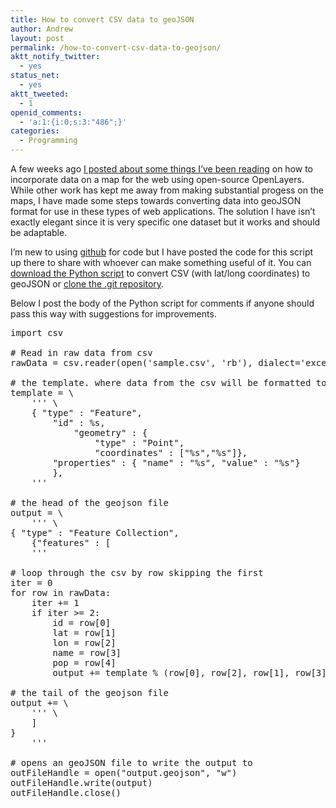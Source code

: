 ```yaml
---
title: How to convert CSV data to geoJSON
author: Andrew
layout: post
permalink: /how-to-convert-csv-data-to-geojson/
aktt_notify_twitter:
  - yes
status_net:
  - yes
aktt_tweeted:
  - 1
openid_comments:
  - 'a:1:{i:0;s:3:"486";}'
categories:
  - Programming
---
```

A few weeks ago [I posted about some things I&#8217;ve been reading][1] on how to incorporate data on a map for the web using open-source OpenLayers. While other work has kept me away from making substantial progess on the maps, I have made some steps towards converting data into geoJSON format for use in these types of web applications. The solution I have isn&#8217;t exactly elegant since it is very specific one dataset but it works and should be adaptable.

I&#8217;m new to using [github][2] for code but I have posted the code for this script up there to share with whoever can make something useful of it. You can [download the Python script][3] to convert CSV (with lat/long coordinates) to geoJSON or [clone the .git repository][4].

Below I post the body of the Python script for comments if anyone should pass this way with suggestions for improvements.

<pre class="brush: python; title: ; notranslate" title="">import csv

# Read in raw data from csv
rawData = csv.reader(open('sample.csv', 'rb'), dialect='excel')

# the template. where data from the csv will be formatted to geojson
template = \
    ''' \
    { "type" : "Feature",
        "id" : %s,
            "geometry" : {
                "type" : "Point",
                "coordinates" : ["%s","%s"]},
        "properties" : { "name" : "%s", "value" : "%s"}
        },
    '''

# the head of the geojson file
output = \
    ''' \
{ "type" : "Feature Collection",
    {"features" : [
    '''

# loop through the csv by row skipping the first
iter = 0
for row in rawData:
    iter += 1
    if iter &gt;= 2:
        id = row[0]
        lat = row[1]
        lon = row[2]
        name = row[3]
        pop = row[4]
        output += template % (row[0], row[2], row[1], row[3], row[4])
        
# the tail of the geojson file
output += \
    ''' \
    ]
}
    '''
    
# opens an geoJSON file to write the output to
outFileHandle = open("output.geojson", "w")
outFileHandle.write(output)
outFileHandle.close()
</pre>

 [1]: http://www.andrewdyck.com/mapping-data-on-the-web-using-mapbox-openlayers/
 [2]: http://github.com
 [3]: http://github.com/andrewjdyck/csvToGeoJSON/blob/master//csvToGeoJSON.py
 [4]: https://andrewjdyck@github.com/andrewjdyck/csvToGeoJSON.git